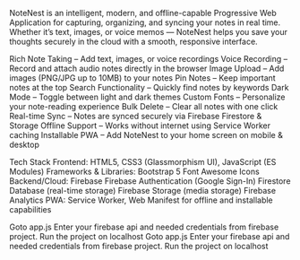 NoteNest is an intelligent, modern, and offline-capable Progressive Web Application for capturing, organizing, and syncing your notes in real time.
Whether it’s text, images, or voice memos — NoteNest helps you save your thoughts securely in the cloud with a smooth, responsive interface.

Rich Note Taking – Add text, images, or voice recordings
Voice Recording – Record and attach audio notes directly in the browser
Image Upload – Add images (PNG/JPG up to 10MB) to your notes
Pin Notes – Keep important notes at the top
Search Functionality – Quickly find notes by keywords
Dark Mode – Toggle between light and dark themes
Custom Fonts – Personalize your note-reading experience
Bulk Delete – Clear all notes with one click
Real-time Sync – Notes are synced securely via Firebase Firestore & Storage
Offline Support – Works without internet using Service Worker caching
Installable PWA – Add NoteNest to your home screen on mobile & desktop 

Tech Stack
Frontend: HTML5, CSS3 (Glassmorphism UI), JavaScript (ES Modules)
Frameworks & Libraries:
Bootstrap 5
Font Awesome Icons
Backend/Cloud: Firebase
Firebase Authentication (Google Sign-In)
Firestore Database (real-time storage)
Firebase Storage (media storage)
Firebase Analytics
PWA: Service Worker, Web Manifest for offline and installable capabilities

Goto app.js 
Enter your firebase api and needed credentials from firebase project.
Run the project on localhost
Goto app.js 
Enter your firebase api and needed credentials from firebase project.
Run the project on localhost
